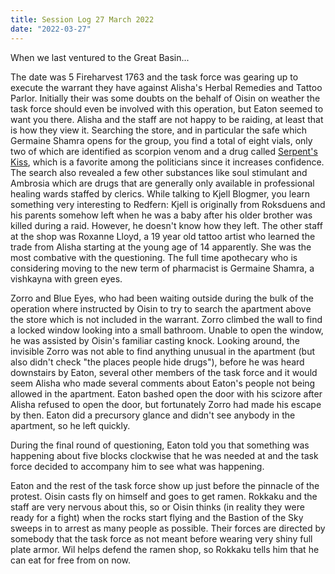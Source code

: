 ```yaml
---
title: Session Log 27 March 2022
date: "2022-03-27"
---
```

When we last ventured to the Great Basin...

The date was 5 Fireharvest 1763 and the task force was gearing up to execute the warrant they have against Alisha's Herbal Remedies and Tattoo Parlor. Initially their was some doubts on the behalf of Oisin on weather the task force should even be involved with this operation, but Eaton seemed to want you there. Alisha and the staff are not happy to be raiding, at least that is how they view it. Searching the store, and in particular the safe which Germaine Shamra opens for the group, you find a total of eight vials, only two of which are identified as scorpion venom and a drug called [Serpent's Kiss](https://aonprd.com/Drugs.aspx?ItemName=Serpent%27s%20Kiss), which is a favorite among the politicians since it increases confidence. The search also revealed a few other substances like soul stimulant and Ambrosia which are drugs that are generally only available in professional healing wards staffed by clerics. While talking to Kjell Blogmer, you learn something very interesting to Redfern: Kjell is originally from Roksduens and his parents somehow left when he was a baby after his older brother was killed during a raid. However, he doesn't know how they left. The other staff at the shop was Roxanne Lloyd, a 19 year old tattoo artist who learned the trade from Alisha starting at the young age of 14 apparently. She was the most combative with the questioning. The full time apothecary who is considering moving to the new term of pharmacist is Germaine Shamra, a vishkayna with green eyes. 

Zorro and Blue Eyes, who had been waiting outside during the bulk of the operation where instructed by Oisin to try to search the apartment above the store which is not included in the warrant. Zorro climbed the wall to find a locked window looking into a small bathroom. Unable to open the window, he was assisted by Oisin's familiar casting knock. Looking around, the invisible Zorro was not able to find anything unusual in the apartment (but also didn't check "the places people hide drugs"), before he was heard downstairs by Eaton, several other members of the task force and it would seem Alisha who made several comments about Eaton's people not being allowed in the apartment. Eaton bashed open the door with his scizore after Alisha refused to open the door, but fortunately Zorro had made his escape by then. Eaton did a precursory glance and didn't see anybody in the apartment, so he left quickly. 

During the final round of questioning, Eaton told you that something was happening about five blocks clockwise that he was needed at and the task force decided to accompany him to see what was happening. 

Eaton and the rest of the task force show up just before the pinnacle of the protest. Oisin casts fly on himself and goes to get ramen. Rokkaku and the staff are very nervous about this, so or Oisin thinks (in reality they were ready for a fight) when the rocks start flying and the Bastion of the Sky sweeps in to arrest as many people as possible. Their forces are directed by somebody that the task force as not meant before wearing very shiny full plate armor. Wil helps defend the ramen shop, so Rokkaku tells him that he can eat for free from on now.
